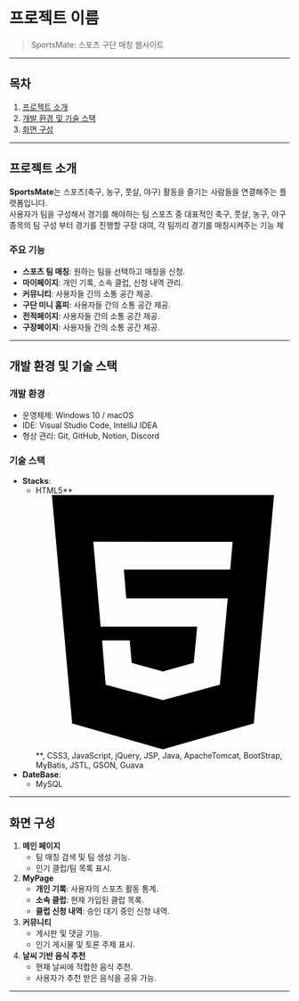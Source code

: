 # 프로젝트 이름

> SportsMate: 스포츠 구단 매칭 웹사이트

---

## 목차

1. [프로젝트 소개](#프로젝트-소개)  
2. [개발 환경 및 기술 스택](#개발-환경-및-기술-스택)  
3. [화면 구성](#화면-구성)  

---

## 프로젝트 소개

**SportsMate**는 스포츠(축구, 농구, 풋살, 야구) 활동을 즐기는 사람들을 연결해주는 플랫폼입니다.  
사용자가 팀을 구성해서 경기를 해야하는 팀 스포츠 중 대표적인 축구, 풋살, 농구, 야구 종목의 팀 구성 부터 경기를 진행할 구장 대여, 각 팀끼리 경기를 매칭시켜주는 기능 제

### 주요 기능
- **스포츠 팀 매칭**: 원하는 팀을 선택하고 매칭을 신청.
- **마이페이지**: 개인 기록, 소속 클럽, 신청 내역 관리.
- **커뮤니티**: 사용자들 간의 소통 공간 제공.
- **구단 미니 홈피**: 사용자들 간의 소통 공간 제공.
- **전적페이지**: 사용자들 간의 소통 공간 제공.
- **구장페이지**: 사용자들 간의 소통 공간 제공.

---

## 개발 환경 및 기술 스택

### 개발 환경
- 운영체제: Windows 10 / macOS  
- IDE: Visual Studio Code, IntelliJ IDEA  
- 형상 관리: Git, GitHub, Notion, Discord

### 기술 스택
- **Stacks**:  
  - HTML5**<svg role="img" viewBox="0 0 24 24" xmlns="http://www.w3.org/2000/svg"><title>HTML5</title><path d="M1.5 0h21l-1.91 21.563L11.977 24l-8.564-2.438L1.5 0zm7.031 9.75l-.232-2.718 10.059.003.23-2.622L5.412 4.41l.698 8.01h9.126l-.326 3.426-2.91.804-2.955-.81-.188-2.11H6.248l.33 4.171L12 19.351l5.379-1.443.744-8.157H8.531z"/></svg>**, CSS3, JavaScript, jQuery, JSP, Java, ApacheTomcat, BootStrap, MyBatis, JSTL, GSON, Guava 
- **DateBase**:  
  - MySQL  

---

## 화면 구성

1. **메인 페이지**
   - 팀 매칭 검색 및 팀 생성 기능.
   - 인기 클럽/팀 목록 표시.
2. **MyPage**
   - **개인 기록**: 사용자의 스포츠 활동 통계.  
   - **소속 클럽**: 현재 가입된 클럽 목록.  
   - **클럽 신청 내역**: 승인 대기 중인 신청 내역.  
3. **커뮤니티**
   - 게시판 및 댓글 기능.  
   - 인기 게시물 및 토론 주제 표시.  
4. **날씨 기반 음식 추천**
   - 현재 날씨에 적합한 음식 추천.
   - 사용자가 추천 받은 음식을 공유 가능.

---
